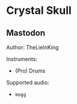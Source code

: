 # Crystal Skull

## Mastodon

Author: TheLieInKing


Instruments:

  * (Pro) Drums

Supported audio:

  * `mogg`

